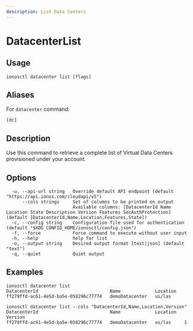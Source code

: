 ```yaml
---
description: List Data Centers
---
```


# DatacenterList

## Usage

```text
ionosctl datacenter list [flags]
```

## Aliases

For `datacenter` command:
```text
[dc]
```

## Description

Use this command to retrieve a complete list of Virtual Data Centers provisioned under your account.

## Options

```text
  -u, --api-url string   Override default API endpoint (default "https://api.ionos.com/cloudapi/v5")
      --cols strings     Set of columns to be printed on output 
                         Available columns: [DatacenterId Name Location State Description Version Features SecAuthProtection] (default [DatacenterId,Name,Location,Features,State])
  -c, --config string    Configuration file used for authentication (default "$XDG_CONFIG_HOME/ionosctl/config.json")
  -f, --force            Force command to execute without user input
  -h, --help             help for list
  -o, --output string    Desired output format [text|json] (default "text")
  -q, --quiet            Quiet output
```

## Examples

```text
ionosctl datacenter list 
DatacenterId                           Name             Location
ff279ffd-ac61-4e5d-ba5e-058296c77774   demoDatacenter   us/las

ionosctl datacenter list --cols "DatacenterId,Name,Location,Version"
DatacenterId                           Name             Location   Version
ff279ffd-ac61-4e5d-ba5e-058296c77774   demoDatacenter   us/las     1
```

